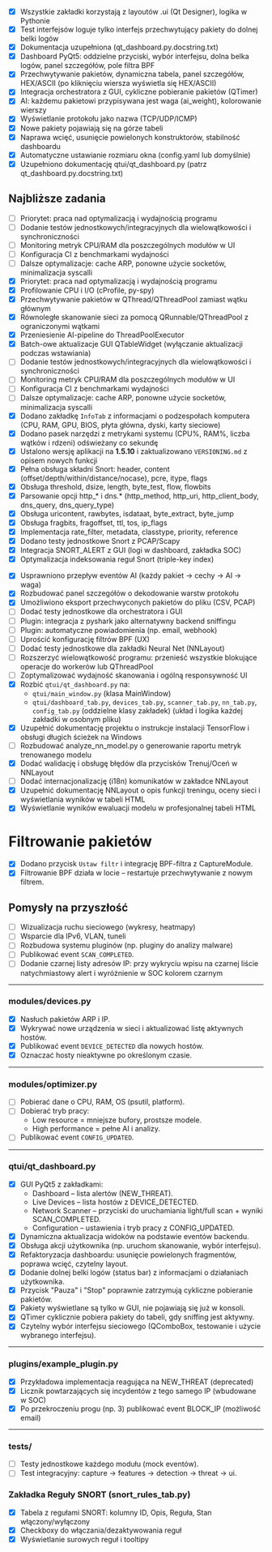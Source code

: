 - [x] Wszystkie zakładki korzystają z layoutów .ui (Qt Designer), logika w Pythonie
- [x] Test interfejsów loguje tylko interfejs przechwytujący pakiety do dolnej belki logów
- [x] Dokumentacja uzupełniona (qt_dashboard.py.docstring.txt)
- [x] Dashboard PyQt5: oddzielne przyciski, wybór interfejsu, dolna belka logów, panel szczegółów, pole filtra BPF
- [x] Przechwytywanie pakietów, dynamiczna tabela, panel szczegółów, HEX/ASCII (po kliknięciu wiersza wyświetla się HEX/ASCII)
- [x] Integracja orchestratora z GUI, cykliczne pobieranie pakietów (QTimer)
- [x] AI: każdemu pakietowi przypisywana jest waga (ai_weight), kolorowanie wierszy
- [x] Wyświetlanie protokołu jako nazwa (TCP/UDP/ICMP)
- [x] Nowe pakiety pojawiają się na górze tabeli
- [x] Naprawa wcięć, usunięcie powielonych konstruktorów, stabilność dashboardu
- [x] Automatyczne ustawianie rozmiaru okna (config.yaml lub domyślnie)
- [x] Uzupełniono dokumentację qtui/qt_dashboard.py (patrz qt_dashboard.py.docstring.txt)

## Najbliższe zadania
- [ ] Priorytet: praca nad optymalizacją i wydajnością programu
- [ ] Dodanie testów jednostkowych/integracyjnych dla wielowątkowości i synchroniczności
- [ ] Monitoring metryk CPU/RAM dla poszczególnych modułów w UI
- [ ] Konfiguracja CI z benchmarkami wydajności
- [ ] Dalsze optymalizacje: cache ARP, ponowne użycie socketów, minimalizacja syscalli
- [x] Priorytet: praca nad optymalizacją i wydajnością programu
- [x] Profilowanie CPU i I/O (cProfile, py-spy)
- [x] Przechwytywanie pakietów w QThread/QThreadPool zamiast wątku głównym
- [x] Równoległe skanowanie sieci za pomocą QRunnable/QThreadPool z ograniczonymi wątkami
- [x] Przeniesienie AI-pipeline do ThreadPoolExecutor
- [x] Batch-owe aktualizacje GUI QTableWidget (wyłączanie aktualizacji podczas wstawiania)
- [ ] Dodanie testów jednostkowych/integracyjnych dla wielowątkowości i synchroniczności
- [ ] Monitoring metryk CPU/RAM dla poszczególnych modułów w UI
- [ ] Konfiguracja CI z benchmarkami wydajności
- [ ] Dalsze optymalizacje: cache ARP, ponowne użycie socketów, minimalizacja syscalli
- [x] Dodano zakładkę `InfoTab` z informacjami o podzespołach komputera (CPU, RAM, GPU, BIOS, płyta główna, dyski, karty sieciowe)
- [x] Dodano pasek narzędzi z metrykami systemu (CPU%, RAM%, liczba wątków i rdzeni) odświeżany co sekundę
- [x] Ustalono wersję aplikacji na **1.5.10** i zaktualizowano `VERSIONING.md` z opisem nowych funkcji
 - [x] Pełna obsługa składni Snort: header, content (offset/depth/within/distance/nocase), pcre, itype, flags
 - [x] Obsługa threshold, dsize, length, byte_test, flow, flowbits
 - [x] Parsowanie opcji http_* i dns.* (http_method, http_uri, http_client_body, dns_query, dns_query_type)
 - [x] Obsługa uricontent, rawbytes, isdataat, byte_extract, byte_jump
 - [x] Obsługa fragbits, fragoffset, ttl, tos, ip_flags
 - [x] Implementacja rate_filter, metadata, classtype, priority, reference
 - [x] Dodano testy jednostkowe Snort z PCAP/Scapy
 - [x] Integracja SNORT_ALERT z GUI (logi w dashboard, zakładka SOC)
 - [x] Optymalizacja indeksowania reguł Snort (triple-key index)
  
  <!-- dotychczasowe zadania -->
  - [x] Usprawniono przepływ eventów AI (każdy pakiet → cechy → AI → waga)  <!-- zaimplementowano pipeline w Orchestrator: CaptureModule → FeaturesModule → DetectionModule, sygnały Qt -->
- [x] Rozbudować panel szczegółów o dekodowanie warstw protokołu  <!-- zaimplementowano: wyświetlanie warstw Scapy oraz tłumaczenie numerów protokołów z config/protocols.yaml -->
- [x] Umożliwiono eksport przechwyconych pakietów do pliku (CSV, PCAP)  <!-- zaimplementowano przyciski Eksport CSV/PCAP, domyślne nazwy z timestampem (YYYYMMDD_HHMMSS) -->
- [ ] Dodać testy jednostkowe dla orchestratora i GUI
- [ ] Plugin: integracja z pyshark jako alternatywny backend sniffingu
- [ ] Plugin: automatyczne powiadomienia (np. email, webhook)
- [ ] Uprościć konfigurację filtrów BPF (UX)
- [ ] Dodać testy jednostkowe dla zakładki Neural Net (NNLayout)
- [ ] Rozszerzyć wielowątkowość programu: przenieść wszystkie blokujące operacje do workerów lub QThreadPool
- [ ] Zoptymalizować wydajność skanowania i ogólną responsywność UI
 - [x] Rozbić `qtui/qt_dashboard.py` na:
     - `qtui/main_window.py` (klasa MainWindow)
     - `qtui/dashboard_tab.py`, `devices_tab.py`, `scanner_tab.py`, `nn_tab.py`, `config_tab.py` (oddzielne klasy zakładek)
       (układ i logika każdej zakładki w osobnym pliku)
- [x] Uzupełnić dokumentację projektu o instrukcje instalacji TensorFlow i obsługi długich ścieżek na Windows  <!-- zaimplementowano w requirements.txt -->
- [ ] Rozbudować analyze_nn_model.py o generowanie raportu metryk trenowanego modelu
- [x] Dodać walidację i obsługę błędów dla przycisków Trenuj/Oceń w NNLayout
- [ ] Dodać internacjonalizację (i18n) komunikatów w zakładce NNLayout
- [x] Uzupełnić dokumentację NNLayout o opis funkcji treningu, oceny sieci i wyświetlania wyników w tabeli HTML
 - [x] Wyświetlanie wyników ewaluacji modelu w profesjonalnej tabeli HTML

# Filtrowanie pakietów
- [x] Dodano przycisk `Ustaw filtr` i integrację BPF-filtra z CaptureModule.
- [x] Filtrowanie BPF działa w locie – restartuje przechwytywanie z nowym filtrem.
         
## Pomysły na przyszłość
- [ ] Wizualizacja ruchu sieciowego (wykresy, heatmapy)
- [ ] Wsparcie dla IPv6, VLAN, tuneli
- [ ] Rozbudowa systemu pluginów (np. pluginy do analizy malware)
- [ ] Publikować event `SCAN_COMPLETED`.
- [ ] Dodanie czarnej listy adresów IP: przy wykryciu wpisu na czarnej liście natychmiastowy alert i wyróżnienie w SOC kolorem czarnym

---

### modules/devices.py
- [x] Nasłuch pakietów ARP i IP.
- [x] Wykrywać nowe urządzenia w sieci i aktualizować listę aktywnych hostów.
- [x] Publikować event `DEVICE_DETECTED` dla nowych hostów.
- [x] Oznaczać hosty nieaktywne po określonym czasie.

---

### modules/optimizer.py
- [ ] Pobierać dane o CPU, RAM, OS (psutil, platform).
- [ ] Dobierać tryb pracy:
  - Low resource = mniejsze bufory, prostsze modele.
  - High performance = pełne AI i analizy.
- [ ] Publikować event `CONFIG_UPDATED`.

---



### qtui/qt_dashboard.py
- [x] GUI PyQt5 z zakładkami:
  - Dashboard – lista alertów (NEW_THREAT).
  - Live Devices – lista hostów z DEVICE_DETECTED.
  - Network Scanner – przyciski do uruchamiania light/full scan + wyniki SCAN_COMPLETED.
  - Configuration – ustawienia i tryb pracy z CONFIG_UPDATED.
- [x] Dynamiczna aktualizacja widoków na podstawie eventów backendu.
- [x] Obsługa akcji użytkownika (np. uruchom skanowanie, wybór interfejsu).
- [x] Refaktoryzacja dashboardu: usunięcie powielonych fragmentów, poprawa wcięć, czytelny layout.
- [x] Dodanie dolnej belki logów (status bar) z informacjami o działaniach użytkownika.
- [x] Przycisk "Pauza" i "Stop" poprawnie zatrzymują cykliczne pobieranie pakietów.
- [x] Pakiety wyświetlane są tylko w GUI, nie pojawiają się już w konsoli.
- [x] QTimer cyklicznie pobiera pakiety do tabeli, gdy sniffing jest aktywny.
- [x] Czytelny wybór interfejsu sieciowego (QComboBox, testowanie i użycie wybranego interfejsu).

---

### plugins/example_plugin.py
- [x] Przykładowa implementacja reagująca na NEW_THREAT (deprecated)
- [x] Licznik powtarzających się incydentów z tego samego IP (wbudowane w SOC)
- [x] Po przekroczeniu progu (np. 3) publikować event BLOCK_IP (możliwość email)

---

### tests/
- [ ] Testy jednostkowe każdego modułu (mock eventów).
- [ ] Test integracyjny: capture → features → detection → threat → ui.

### Zakładka Reguły SNORT (snort_rules_tab.py)
- [x] Tabela z regułami SNORT: kolumny ID, Opis, Reguła, Stan włączony/wyłączony
- [x] Checkboxy do włączania/dezaktywowania reguł
- [x] Wyświetlanie surowych reguł i tooltipy
